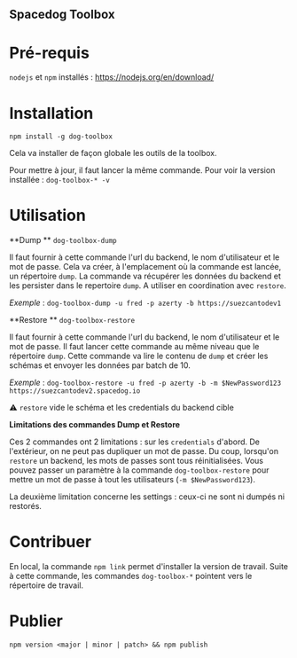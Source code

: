 Spacedog Toolbox
---

Pré-requis
===

`nodejs` et `npm` installés : https://nodejs.org/en/download/

Installation
===

`npm install -g dog-toolbox`

Cela va installer de façon globale les outils de la toolbox.

Pour mettre à jour, il faut lancer la même commande. Pour voir la version installée : `dog-toolbox-* -v`

Utilisation
===

**Dump ** `dog-toolbox-dump`

Il faut fournir à cette commande l'url du backend, le nom d'utilisateur et le mot de passe. Cela va créer, à l'emplacement où la commande est lancée, un répertoire `dump`. La commande va récupérer les données du backend et les persister dans le repertoire `dump`. A utiliser en coordination avec `restore`.

*Exemple* : `dog-toolbox-dump -u fred -p azerty -b https://suezcantodev1`

**Restore ** `dog-toolbox-restore`

Il faut fournir à cette commande l'url du backend, le nom d'utilisateur et le mot de passe. Il faut lancer cette commande au même niveau que le répertoire `dump`. Cette commande va lire le contenu de `dump` et créer les schémas et envoyer les données par batch de 10.

*Exemple* : `dog-toolbox-restore -u fred -p azerty -b -m $NewPassword123 https://suezcantodev2.spacedog.io`

⚠️ `restore` vide le schéma et les credentials du backend cible

**Limitations des commandes Dump et Restore**

Ces 2 commandes ont 2 limitations : sur les `credentials` d'abord. De l'extérieur, on ne peut pas dupliquer un mot de passe. Du coup, lorsqu'on `restore` un backend, les mots de passes sont tous réinitialisées. Vous pouvez passer un paramètre à la commande `dog-toolbox-restore` pour mettre un mot de passe à tout les utilisateurs (`-m $NewPassword123`).

La deuxième limitation concerne les settings : ceux-ci ne sont ni dumpés ni restorés.


Contribuer
===

En local, la commande `npm link` permet d'installer la version de travail. Suite à cette commande, les commandes `dog-toolbox-*` pointent vers le répertoire de travail.


Publier
===

`npm version <major | minor | patch> && npm publish`



